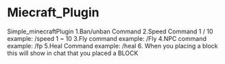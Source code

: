 # Miecraft_Plugin
Simple_minecraftPlugin
1.Ban/unban Command
2.Speed Command 1 / 10 example: /speed 1 ~ 10
3.Fly command example: /Fly
4.NPC command example: /fp
5.Heal Command example: /heal
6. When you placing a block this will show in chat that you placed a BLOCK
